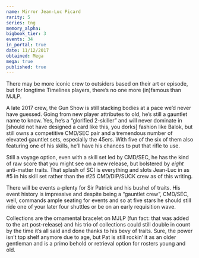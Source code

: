 ```yaml
---
name: Mirror Jean-Luc Picard
rarity: 5
series: tng
memory_alpha:
bigbook_tier: 3
events: 34
in_portal: true
date: 11/12/2017
obtained: Mega
mega: true
published: true
---
```


There may be more iconic crew to outsiders based on their art or episode, but for longtime Timelines players, there’s no one more (in)famous than MJLP. 

A late 2017 crew, the Gun Show is still stacking bodies at a pace we’d never have guessed. Going from new player attributes to old, he’s still a gauntlet name to know. Yes, he’s a “glorified 2-skiller” and will never dominate in [should not have designed a card like this, you dorks] fashion like Balok, but still owns a competitive CMD/SEC pair and a tremendous number of elevated gauntlet sets, especially the 45ers. With five of the six of them also featuring one of his skills, he’ll have his chances to put that rifle to use.

Still a voyage option, even with a skill set led by CMD/SEC, he has the kind of raw score that you might see on a new release, but bolstered by *eight* anti-matter traits. That splash of SCI is everything and slots Jean-Luc in as #5 in his skill set rather than the #25 CMD/DIP/SUCK crew as of this writing.

There will be events a-plenty for Sir Patrick and his bushel of traits. His event history is impressive and despite being a “gauntlet crew”, CMD/SEC, well, commands ample seating for events and so at five stars he should still ride one of your later four shuttles or be on an early requisition wave. 

Collections are the ornamental bracelet on MJLP (fun fact: that was added to the art post-release) and his trio of collections could still double in count by the time it’s all said and done thanks to his bevy of traits. Sure, the power isn’t top shelf anymore due to age, but Pat is still rockin’ it as an older gentleman and is a primo behold or retrieval option for rosters young and old.
